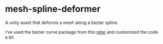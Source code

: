 # mesh-spline-deformer
A unity asset that deforms a mesh along a bezier spline.


i've used the bezier curve package from this [rebo](https://github.com/yasirkula/UnityBezierSolution "Logo Title Text 1") and customized the code a bit
